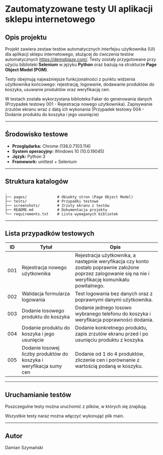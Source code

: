 
# Zautomatyzowane testy UI aplikacji sklepu internetowego

## Opis projektu

Projekt zawiera zestaw testów automatycznych interfejsu użytkownika (UI) dla aplikacji sklepu internetowego, służącej do ćwiczenia testów automatycznych https://demoblaze.com/. Testy zostały przygotowane przy użyciu biblioteki **Selenium** w języku **Python** oraz bazują na strukturze **Page Object Model (POM)**.

Testy obejmują najważniejsze funkcjonalności z punktu widzenia użytkownika końcowego: rejestrację, logowanie, dodawanie produktów do koszyka, usuwanie produktów oraz weryfikację cen.

W testach została wykorzystana biblioteka Faker do generowania danych (Przypadek testowy 001 - Rejestracja nowego użytkownika). Zapisywanie zrzutów ekranu wraz z datą ich wykonania (Przypadek testowy 004 - Dodanie produktu do koszyka i jego usunięcie)

---

## Środowisko testowe

- **Przeglądarka:** Chrome (136.0.7103.114)  
- **System operacyjny:** Windows 10 (10.0.19045)  
- **Język:** Python 3  
- **Framework:** unittest + Selenium  

---

## Struktura katalogów

```
.
├── pages/              # Obiekty stron (Page Object Model)
├── tests/              # Przypadki testowe
├── screenshots/        # Zrzuty ekranu z testów 
├── README.md           # Dokumentacja projektu
└── requirements.txt    # Lista wymaganych bibliotek 
```

---

## Lista przypadków testowych

| ID  | Tytuł                                                              | Opis                                                                                                                                                       |
|-----|--------------------------------------------------------------------|------------------------------------------------------------------------------------------------------------------------------------------------------------|
| 001 | Rejestracja nowego użytkownika                                     | Rejestracja użytkownika, a następnie weryfikacja czy konto zostało poprawnie założone poprzez zalogowanie się na nie i weryfikację komunikatu powitalnego. |
| 002 | Walidacja formularza logowania                                     | Test logowania bez danych oraz z poprawnymi danymi użytkownika.                                                                                            |
| 003 | Dodanie losowego produktu do koszyka                               | Dodanie jednego losowo wybranego telefonu do koszyka i weryfikacja poprawności dodania.                                                                    |
| 004 | Dodanie produktu do koszyka i jego usunięcie                       | Dodanie konkretnego produktu, zapis zrzutów ekranu przed i po usunięciu produktu z koszyka.                                                                |
| 005 | Dodanie losowej liczby produktów do koszyka i weryfikacja sumy cen | Dodanie od 1 do 4 produktów, zliczenie cen i porównanie z wartością podaną w koszyku.                                                                      |

---

## Uruchamianie testów

Poszczegulne testy można uruchomić z plików, w których się znajdują. 

Wszystkie testy naraz można włączyć wykonująć plik main.

---

## Autor

Damian Szymański